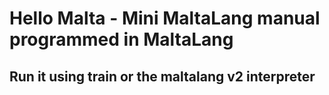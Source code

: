 # Hello Malta - Mini MaltaLang manual programmed in MaltaLang  
## Run it using train or the maltalang v2 interpreter

